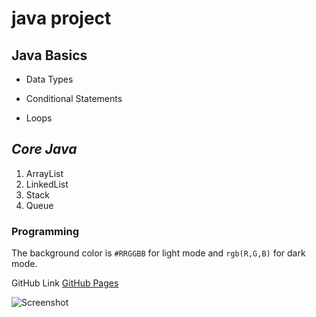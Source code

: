 # java project
## Java Basics
- Data Types
* Conditional Statements
+ Loops
## *Core Java*
1. ArrayList 
1. LinkedList
1. Stack
1. Queue
### **Programming**
The background color is `#RRGGBB` for light mode and `rgb(R,G,B)` for dark mode.

GitHub Link [GitHub Pages](https://github.com/Mukkanti-Chowdary/jsd6/)

![Screenshot](https://www.google.com/url?sa=i&url=https%3A%2F%2Ficonscout.com%2Ficons%2Fjava&psig=AOvVaw0XMkblqPaCADf1IsZapGII&ust=1701162854714000&source=images&cd=vfe&ved=0CBEQjRxqFwoTCMiP5c7r44IDFQAAAAAdAAAAABAE)

